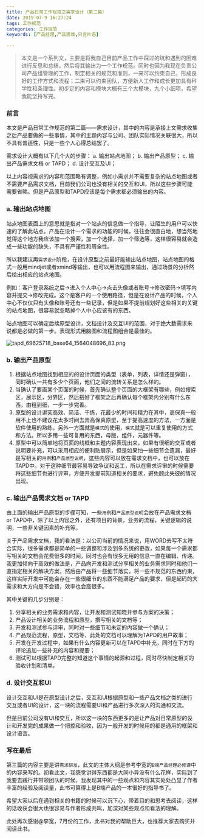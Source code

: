 ```yaml
---
title: 产品日常工作规范之需求设计（第二篇）
date: 2019-07-9 16:27:24
tags: 工作规范
categories: 工作规范
keywords: [产品经理,产品思维,只言片语]

---
```


> 本文是一个系列文，主要是将我自己目前产品工作中踩过的坑和遇到的困难进行反思和总结，然后将其输出为一个工作规范。同时也因为我现在负责公司产品组管理的工作，制定相关的规范和准则，一来可以约束自己，形成良好的工作方式和流程；二来可以约束团队，方便新人工作和成长更加具有科学性和条理性。初步定的内容和模块大概有三个大模块，九个小细项，希望我能坚持写完。

<!--more-->

### 前言

本文是产品日常工作规范的第二篇——需求设计，其中的内容是承接上文需求收集之后产品要做的一些事情，其中的主题内容与公司、团队实际情况关联很大，所以不具有普适性，只是一些个人心得总结罢了。

需求设计大概有以下几个大的步骤：
a. 输出站点地图；
b. 输出产品原型；
c. 输出产品需求文档 or TAPD；
d. 设计交互及UI；

以上内容视需求的内容和范围略有调整，例如小需求并不需要复杂的站点地图或者不需要产品需求文档，目前我们公司也没有相关的交互和UI，所以这些步骤可能需要省略。但是产品原型和TAPD应该是每个需求都必须输出的内容。

### a. 输出站点地图
站点地图表面上的意思就是指对一个站点的信息做一个指导，让陌生的用户可以快速的了解此站点。产品在设计一个需求的功能的时候，往往会很直白地，想当然地觉得这个地方我应该加一个搜索，加一个选择，加一个筛选等，这样很容易就会造成一些功能的缺失，不具有严谨性和周全性。

所以我建议再`需求设计`阶段，在设计原型之前最好能输出站点地图，站点地图的格式一般用mindjet或者xmind等输出，也可以用流程图来输出，通过场景的分析然后给出相应的站点地图。

例如：客户登录系统之后->进入个人中心->点击头像或者账号->修改密码->填写内容并提交->修改完成。这个是客户的一个使用路径，但是在设计产品的时候，个人中心不仅仅只有头像和账号还有一些记录，但是如果不提前规划好这些相关的关键的站点地图，很容易就忽略掉个人中心应该有的东西。

站点地图可以确定后续原型设计，文档设计及交互UI的范围，对于绝大数需求来说都是必做的第一步。表现形式用脑图和流程图组合是最佳的。


![tapd_69625718_ba<x>se64_1564048696_83.png](https://i.loli.net/2019/07/25/5d397f90e6dde29078.png)



### b. 输出产品原型
1. 根据站点地图找到相应的的设计页面的类型（表单，列表，详情还是弹窗），同时确认一共有多少个页面，他们之间的流转关系是怎么样的。
2. 当确认了要画某个页面的时候，首先确认整个页面的大框架有哪些，例如搜索区，展示区，分界区，然后搭好了框架之后再确认每个框架内分别有什么东西，由粗到细，一步一步完善。
3. 原型的设计讲究高效、简洁、干练，花最少的时间和精力在其中，高保真一般用不上也不建议花太多时间去弄高保真原型，至于提高速度的方法，一方面是软件使用的熟练，另外一方面就是`模式`的使用，`模式`就是可以重复使用的方式和方法。所以多用一些可复用的东西，母版，组件，元器件等。
4. 原型中可以简单地将页面的线框和主题内容表现出来，如果有很细的交互或者说明要补充，可以采用相应的便利贴展示，但是如果怕一些细节会遗漏，最好是写相关的`用例`和`产品原型说明`，这些内容可以放在需求文档中，也可以放在TAPD中。对于这种细节最容易导致争议和返工，所以在需求评审的时候需要将这些细节也进行评审，方便开发提前知道相关的要求，避免顾此失彼的情况出现。

### c. 输出产品需求文档 or TAPD
由上面的输出产品原型的步骤可知，一些`用例`和`产品原型说明`会放在产品需求文档 or TAPD中，除了以上内容之外，还有项目的背景，业务的流程，关键逻辑的说明，一些非关键因素的补充等。

关于产品需求文档，我的看法是：以公司当前的情况来说，用WORD去写不太符合实际，很多需求都是简单的一些调整和涉及到多系统的更改，如果每一个需求都写相关的文档会花费很多的时间，同时也会有很多无用的信息一直在编辑、传递。我更加倾向于高效的做法是，产品向开发和测试分享相关的业务需求同时和他们一直指定相关的解决方案，然后由产品将一些细节落实，将一些不规范的东西约束，这样实际开发中可能会存在一些很细节的东西不能满足产品的要求，但是起码的大需求和大方向是不会错，效率也会高很多。

其中关键的几步分别是：
1. 分享相关的业务需求和内容，让开发和测试知晓并参与方案的决策；
2. 产品设计相关的业务流程和原型，撰写相关的文档等；
3. 开发和测试参与评审，同时对一些细节和未定的内容做一个确认；
4. 产品规范流程，原型，文档等，此处的文档可以理解为TAPD的用户故事；
5. 开发在开发过程中，如果有什么内容更新可以在TAPD中补充，同时在下方的评论追加一些补充的内容和提要；
6. 测试可以根据TAPD完整的知道这个事情的起源和过程，同时尽快制定相关的验收计划和清单。

### d. 设计交互和UI
设计交互和UI是在原型设计之后，交互和UI根据原型和一些产品文档之类的进行交互或者UI的设计，这一块的流程需要UI和产品进行多次深入的沟通和交流。

但是目前公司没有UI和交互，所以这一块的东西更多的是让产品对日常原型的设计和开发完的成果做一个把控和验收，因为一般开发的时候用的都是通用的框架和设计语言。




###  写在最后

第三篇的内容主要是讲`需求研发`，此文的主体大纲是参考李宽的`B端产品经理必修课`中的内容来写的。初看此文，我感觉讲得东西都是大同小异没有什么花样，实际到了我要去践行并带领团队的时候，我发现其中的一些观点和内容其实处处凸显了作者丰富的经验及阅读量，此书可算得上是B端产品的一本很好的指导书了。

希望大家以后在遇到相关的书籍的时候可以沉下心，带着目的和思考去阅读，这样的话收获会很大也很容易与作者形成共鸣，加深对某些观点和看法的理解。

此处再次感谢@李宽，7月份的工作，此书对我的帮助巨大，也推荐大家去购买并阅读此书。

